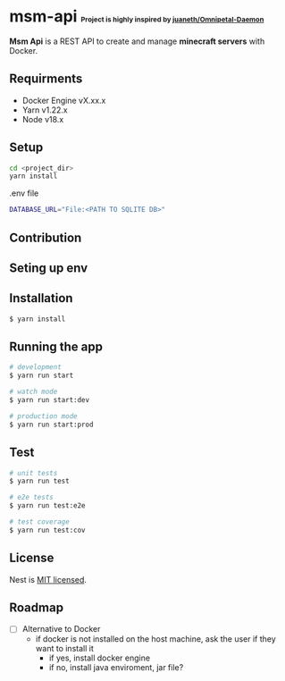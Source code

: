# msm-api <span style="font-size:12px">Project is highly inspired by [juaneth/Omnipetal-Daemon](https://github.com/juaneth/Omnipetal-Daemon)</span>
**Msm Api** is a REST API to create and manage **minecraft servers** with Docker. 

## Requirments
- Docker Engine vX.xx.x
- Yarn v1.22.x
- Node v18.x

## Setup
```bash
cd <project_dir>
yarn install
```

.env file
```bash
DATABASE_URL="File:<PATH TO SQLITE DB>"

```

## Contribution

## Seting up env


## Installation

```bash
$ yarn install
```

## Running the app

```bash
# development
$ yarn run start

# watch mode
$ yarn run start:dev

# production mode
$ yarn run start:prod
```

## Test

```bash
# unit tests
$ yarn run test

# e2e tests
$ yarn run test:e2e

# test coverage
$ yarn run test:cov
```

## License

Nest is [MIT licensed](LICENSE).


## Roadmap
- [ ] Alternative to Docker 
    - if docker is not installed on the host machine, ask the user if they want to install it
        - if yes, install docker engine
        - if no, install java enviroment, jar file?